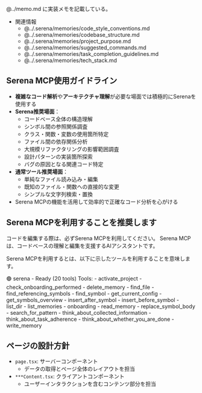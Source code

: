 @../memo.md に実装メモを記載している。

- 関連情報
  - @../.serena/memories/code_style_conventions.md
  - @../.serena/memories/codebase_structure.md
  - @../.serena/memories/project_purpose.md
  - @../.serena/memories/suggested_commands.md
  - @../.serena/memories/task_completion_guidelines.md
  - @../.serena/memories/tech_stack.md

## Serena MCP使用ガイドライン

- **複雑なコード解析**や**アーキテクチャ理解**が必要な場面では積極的にSerenaを使用する
- **Serena推奨場面**：
  - コードベース全体の構造理解
  - シンボル間の参照関係調査
  - クラス・関数・変数の使用箇所特定
  - ファイル間の依存関係分析
  - 大規模リファクタリングの影響範囲調査
  - 設計パターンの実装箇所探索
  - バグの原因となる関連コード特定
- **通常ツール推奨場面**：
  - 単純なファイル読み込み・編集
  - 既知のファイル・関数への直接的な変更
  - シンプルな文字列検索・置換
- Serena MCPの機能を活用して効率的で正確なコード分析を心がける

## Serena MCPを利用することを推奨します

コードを編集する際は、必ずSerena MCPを利用してください。
Serena MCPは、コードベースの理解と編集を支援するAIアシスタントです。

Serena MCPを利用するとは、以下に示したツールを利用することを意味します。

🟢 serena - Ready (20 tools)
    Tools:
    - activate_project
    - check_onboarding_performed
    - delete_memory
    - find_file
    - find_referencing_symbols
    - find_symbol
    - get_current_config
    - get_symbols_overview
    - insert_after_symbol
    - insert_before_symbol
    - list_dir
    - list_memories
    - onboarding
    - read_memory
    - replace_symbol_body
    - search_for_pattern
    - think_about_collected_information
    - think_about_task_adherence
    - think_about_whether_you_are_done
    - write_memory

## ページの設計方針

- `page.tsx`: サーバーコンポーネント
  - データの取得とページ全体のレイアウトを担当
- `***Content.tsx`: クライアントコンポーネント
  - ユーザーインタラクションを含むコンテンツ部分を担当
